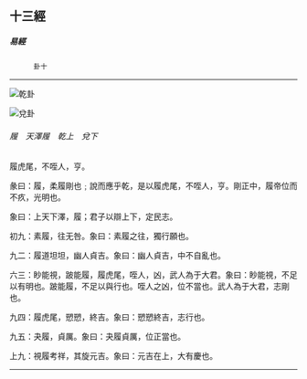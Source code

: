 

## 十三經

##### 易經
　　　`卦十`

* * *

![乾卦](../../imgs/a001.gif)

![兌卦](../../imgs/a007.gif)

###### 履　天澤履　乾上　兌下

履虎尾，不咥人，亨。

彖曰：履，柔履剛也﹔說而應乎乾，是以履虎尾，不咥人，亨。剛正中，履帝位而不疚，光明也。

象曰：上天下澤，履；君子以辯上下，定民志。

初九：素履，往无咎。象曰：素履之往，獨行願也。

九二：履道坦坦，幽人貞吉。象曰：幽人貞吉，中不自亂也。

六三：眇能視，跛能履，履虎尾，咥人，凶，武人為于大君。象曰：眇能視，不足以有明也。跛能履，不足以與行也。咥人之凶，位不當也。武人為于大君，志剛也。

九四：履虎尾，愬愬，終吉。象曰：愬愬終吉，志行也。

九五：夬履，貞厲。象曰：夬履貞厲，位正當也。

上九：視履考祥，其旋元吉。象曰：元吉在上，大有慶也。

* * *

